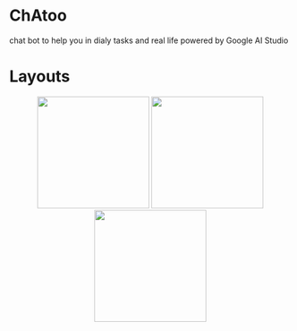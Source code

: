 # ChAtoo

chat bot to help you in dialy tasks and real life powered by Google AI Studio


# Layouts

<p align="center">
 <img src="https://github.com/user-attachments/assets/4a48f0d1-6867-45d0-83b9-e14d8d97bbc1" width="200" />
 <img src="https://github.com/user-attachments/assets/9f4fa06e-6a80-4dd5-b53b-bcd173bcf1bc" width="200" />
 <img src="https://github.com/user-attachments/assets/31ecbcd7-c827-42d8-9132-ab669ccebc8e" width="200" />
</p>
